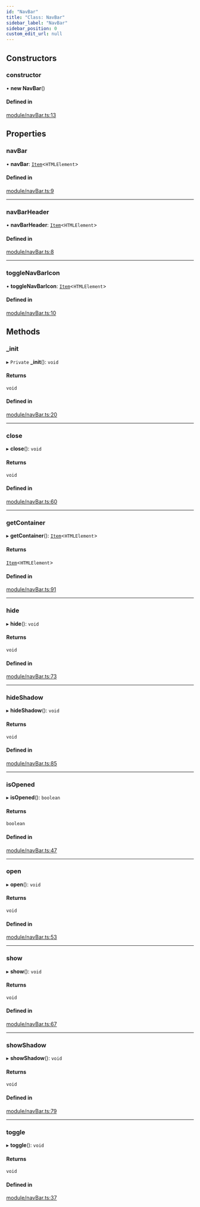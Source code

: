 ```yaml
---
id: "NavBar"
title: "Class: NavBar"
sidebar_label: "NavBar"
sidebar_position: 0
custom_edit_url: null
---
```


## Constructors

### constructor

• **new NavBar**()

#### Defined in

[module/navBar.ts:13](https://github.com/siposdani87/sui-js/blob/8fe9546/src/module/navBar.ts#L13)

## Properties

### navBar

• **navBar**: [`Item`](Item.md)<`HTMLElement`\>

#### Defined in

[module/navBar.ts:9](https://github.com/siposdani87/sui-js/blob/8fe9546/src/module/navBar.ts#L9)

___

### navBarHeader

• **navBarHeader**: [`Item`](Item.md)<`HTMLElement`\>

#### Defined in

[module/navBar.ts:8](https://github.com/siposdani87/sui-js/blob/8fe9546/src/module/navBar.ts#L8)

___

### toggleNavBarIcon

• **toggleNavBarIcon**: [`Item`](Item.md)<`HTMLElement`\>

#### Defined in

[module/navBar.ts:10](https://github.com/siposdani87/sui-js/blob/8fe9546/src/module/navBar.ts#L10)

## Methods

### \_init

▸ `Private` **_init**(): `void`

#### Returns

`void`

#### Defined in

[module/navBar.ts:20](https://github.com/siposdani87/sui-js/blob/8fe9546/src/module/navBar.ts#L20)

___

### close

▸ **close**(): `void`

#### Returns

`void`

#### Defined in

[module/navBar.ts:60](https://github.com/siposdani87/sui-js/blob/8fe9546/src/module/navBar.ts#L60)

___

### getContainer

▸ **getContainer**(): [`Item`](Item.md)<`HTMLElement`\>

#### Returns

[`Item`](Item.md)<`HTMLElement`\>

#### Defined in

[module/navBar.ts:91](https://github.com/siposdani87/sui-js/blob/8fe9546/src/module/navBar.ts#L91)

___

### hide

▸ **hide**(): `void`

#### Returns

`void`

#### Defined in

[module/navBar.ts:73](https://github.com/siposdani87/sui-js/blob/8fe9546/src/module/navBar.ts#L73)

___

### hideShadow

▸ **hideShadow**(): `void`

#### Returns

`void`

#### Defined in

[module/navBar.ts:85](https://github.com/siposdani87/sui-js/blob/8fe9546/src/module/navBar.ts#L85)

___

### isOpened

▸ **isOpened**(): `boolean`

#### Returns

`boolean`

#### Defined in

[module/navBar.ts:47](https://github.com/siposdani87/sui-js/blob/8fe9546/src/module/navBar.ts#L47)

___

### open

▸ **open**(): `void`

#### Returns

`void`

#### Defined in

[module/navBar.ts:53](https://github.com/siposdani87/sui-js/blob/8fe9546/src/module/navBar.ts#L53)

___

### show

▸ **show**(): `void`

#### Returns

`void`

#### Defined in

[module/navBar.ts:67](https://github.com/siposdani87/sui-js/blob/8fe9546/src/module/navBar.ts#L67)

___

### showShadow

▸ **showShadow**(): `void`

#### Returns

`void`

#### Defined in

[module/navBar.ts:79](https://github.com/siposdani87/sui-js/blob/8fe9546/src/module/navBar.ts#L79)

___

### toggle

▸ **toggle**(): `void`

#### Returns

`void`

#### Defined in

[module/navBar.ts:37](https://github.com/siposdani87/sui-js/blob/8fe9546/src/module/navBar.ts#L37)
